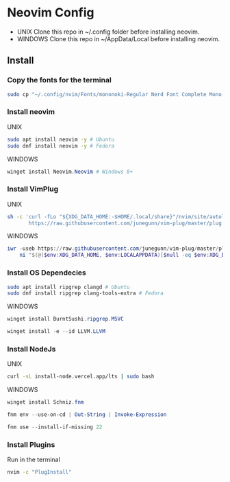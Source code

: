 # Neovim Config
- UNIX
Clone this repo in ~/.config folder before installing neovim.
- WINDOWS
Clone this repo in ~/AppData/Local before installing neovim.

## Install

### Copy the fonts for the terminal

``` bash
sudo cp "~/.config/nvim/Fonts/mononoki-Regular Nerd Font Complete Mono.ttf" "/usr/share/fonts/mononoki-Regular Nerd Font Complete Mono.ttf"
```

### Install neovim
UNIX
``` bash
sudo apt install neovim -y # Ubuntu
sudo dnf install neovim -y # Fedora
```
WINDOWS
``` powershell
winget install Neovim.Neovim # Windows 8+
```


### Install VimPlug
UNIX
```bash
sh -c 'curl -fLo "${XDG_DATA_HOME:-$HOME/.local/share}"/nvim/site/autoload/plug.vim --create-dirs \
       https://raw.githubusercontent.com/junegunn/vim-plug/master/plug.vim'
```
WINDOWS
```powershell
iwr -useb https://raw.githubusercontent.com/junegunn/vim-plug/master/plug.vim |`
    ni "$(@($env:XDG_DATA_HOME, $env:LOCALAPPDATA)[$null -eq $env:XDG_DATA_HOME])/nvim-data/site/autoload/plug.vim" -Force
```

### Install OS Dependecies

```bash
sudo apt install ripgrep clangd # Ubuntu
sudo dnf install ripgrep clang-tools-extra # Fedora
```
WINDOWS
```powershell
winget install BurntSushi.ripgrep.MSVC
```
```powershell
winget install -e --id LLVM.LLVM
```

### Install NodeJs
UNIX
```bash
curl -sL install-node.vercel.app/lts | sudo bash
```
WINDOWS
```powershell
winget install Schniz.fnm

fnm env --use-on-cd | Out-String | Invoke-Expression

fnm use --install-if-missing 22
```

### Install Plugins
Run in the terminal
```bash
nvim -c "PlugInstall"
```
